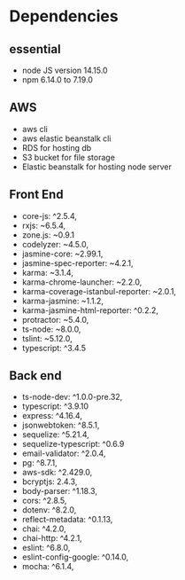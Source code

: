 # Dependencies

## essential

- node JS version 14.15.0
- npm 6.14.0 to 7.19.0

## AWS

- aws cli
- aws elastic beanstalk cli
- RDS for hosting db
- S3 bucket for file storage
- Elastic beanstalk for hosting node server

## Front End

- core-js: ^2.5.4,
- rxjs: ~6.5.4,
- zone.js: ~0.9.1
- codelyzer: ~4.5.0,
- jasmine-core: ~2.99.1,
- jasmine-spec-reporter: ~4.2.1,
- karma: ~3.1.4,
- karma-chrome-launcher: ~2.2.0,
- karma-coverage-istanbul-reporter: ~2.0.1,
- karma-jasmine: ~1.1.2,
- karma-jasmine-html-reporter: ^0.2.2,
- protractor: ~5.4.0,
- ts-node: ~8.0.0,
- tslint: ~5.12.0,
- typescript: ^3.4.5

## Back end

- ts-node-dev: ^1.0.0-pre.32,
- typescript: ^3.9.10
- express: ^4.16.4,
- jsonwebtoken: ^8.5.1,
- sequelize: ^5.21.4,
- sequelize-typescript: ^0.6.9
- email-validator: ^2.0.4,
- pg: ^8.7.1,
- aws-sdk: ^2.429.0,
- bcryptjs: 2.4.3,
- body-parser: ^1.18.3,
- cors: ^2.8.5,
- dotenv: ^8.2.0,
- reflect-metadata: ^0.1.13,
- chai: ^4.2.0,
- chai-http: ^4.2.1,
- eslint: ^6.8.0,
- eslint-config-google: ^0.14.0,
- mocha: ^6.1.4,